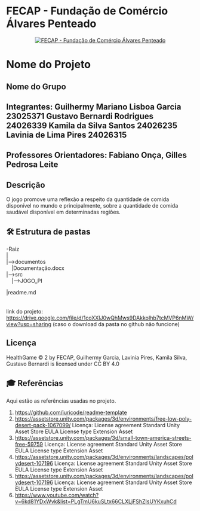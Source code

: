 # FECAP - Fundação de Comércio Álvares Penteado

<p align="center">
<a href= "https://www.fecap.br/"><img src="https://encrypted-tbn0.gstatic.com/images?q=tbn:ANd9GcRhZPrRa89Kma0ZZogxm0pi-tCn_TLKeHGVxywp-LXAFGR3B1DPouAJYHgKZGV0XTEf4AE&usqp=CAU" alt="FECAP - Fundação de Comércio Álvares Penteado" border="0"></a>
</p>

# Nome do Projeto

## Nome do Grupo

## Integrantes: Guilhermy Mariano Lisboa Garcia 23025371 Gustavo Bernardi Rodrigues 24026339 Kamila da Silva Santos 24026235 Lavinia de Lima Pires 24026315

## Professores Orientadores: Fabiano Onça, Gilles Pedrosa Leite

## Descrição

O jogo promove uma reflexão a respeito da quantidade de comida disponível no mundo e principalmente, sobre a quantidade de comida saudável disponível em determinadas regiões. 
## 🛠 Estrutura de pastas







-Raiz<br>
|<br>
|-->documentos<br>
  &emsp;|Documentação.docx<br>
|-->src<br>
  &emsp;|-->JOGO_PI<br>

|readme.md<br>
<br><br>
link do projeto: https://drive.google.com/file/d/1coXXIJ0wQhMws9DAkkoIhb7tcMVP6nMW/view?usp=sharing (caso o download da pasta no github não funcione)


## Licença
HealthGame © 2 by FECAP, Guilhermy Garcia, Lavinia Pires, Kamila Silva, Gustavo Bernardi is licensed under CC BY 4.0 
## 🎓 Referências

Aqui estão as referências usadas no projeto.

1. <https://github.com/iuricode/readme-template> 
2. https://assetstore.unity.com/packages/3d/environments/free-low-poly-desert-pack-1067099/ 
Licença: License agreement
Standard Unity Asset Store EULA
License type
Extension Asset
3. https://assetstore.unity.com/packages/3d/small-town-america-streets-free-59759
Licença:
License agreement
Standard Unity Asset Store EULA
License type
Extension Asset
4. https://assetstore.unity.com/packages/3d/environments/landscapes/polydesert-107196
Licença:
License agreement
Standard Unity Asset Store EULA
License type
Extension Asset
5. https://assetstore.unity.com/packages/3d/environments/landscapes/polydesert-107196
Licença:
License agreement
Standard Unity Asset Store EULA
License type
Extension Asset
6. https://www.youtube.com/watch?v=6kd81YDxWvk&list=PLgTmU6kuSLtx66CLXLjFShZIsUYKxuhCd
